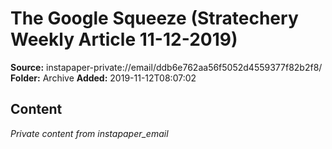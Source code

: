 # The Google Squeeze (Stratechery Weekly Article 11-12-2019)

**Source:** instapaper-private://email/ddb6e762aa56f5052d4559377f82b2f8/
**Folder:** Archive
**Added:** 2019-11-12T08:07:02




## Content
*Private content from instapaper_email*

